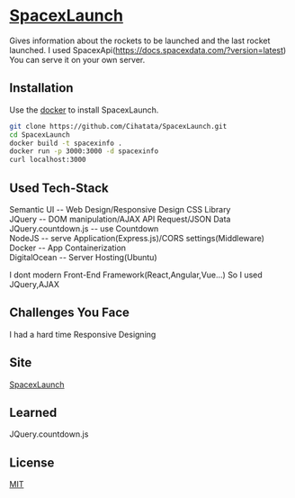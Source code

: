 # [SpacexLaunch](http://www.cihatata.me:3000)
Gives information about the rockets to be launched and the last rocket launched. I used SpacexApi(https://docs.spacexdata.com/?version=latest) You can serve it on your own server.

## Installation
Use the [docker](https://www.docker.com) to install SpacexLaunch.

```bash
git clone https://github.com/Cihatata/SpacexLaunch.git
cd SpacexLaunch
docker build -t spacexinfo .
docker run -p 3000:3000 -d spacexinfo
curl localhost:3000 
```

## Used Tech-Stack
Semantic UI -- Web Design/Responsive Design CSS Library <br />
JQuery  -- DOM manipulation/AJAX API Request/JSON Data   <br />
JQuery.countdown.js -- use Countdown <br />
NodeJS -- serve Application(Express.js)/CORS settings(Middleware) <br />
Docker -- App Containerization <br />
DigitalOcean -- Server Hosting(Ubuntu) <br />

I dont modern Front-End Framework(React,Angular,Vue...) So I used JQuery,AJAX  

## Challenges You Face
I had a hard time Responsive Designing

## Site 
[SpacexLaunch](http://www.cihatata.me:3000)

## Learned
JQuery.countdown.js



## License
[MIT](https://choosealicense.com/licenses/mit/)




